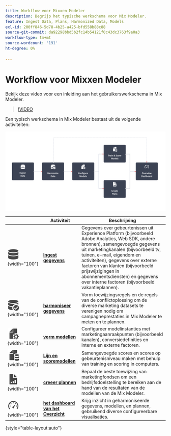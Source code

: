 ```yaml
---
title: Workflow voor Mixxen Modeler
description: Begrijp het typische werkschema voor Mix Modeler.
feature: Ingest Data, Plans, Harmonized Data, Models
exl-id: 200ff846-5d78-4b25-a425-bfd558b88c88
source-git-commit: da92298bbd5b2fc14b54121f0c43dc3763f9a0a3
workflow-type: tm+mt
source-wordcount: '191'
ht-degree: 0%

---
```


# Workflow voor Mixxen Modeler

Bekijk deze video voor een inleiding aan het gebruikerswerkschema in Mix Modeler.

>[!VIDEO](https://video.tv.adobe.com/v/3424854/?learn=on)


Een typisch werkschema in Mix Modeler bestaat uit de volgende activiteiten:

![ de tekst van Alt ](/help/assets/ApplicationWorkflow.svg)

|  | Activiteit | Beschrijving |
|---|---|---|
| ![ Gegevens ](/help/assets/icons/Data.svg){width="100"} | [**Ingest gegevens**](../ingest-data/overview.md) | Gegevens over gebeurtenissen uit Experience Platform (bijvoorbeeld Adobe Analytics, Web SDK, andere bronnen), samengevoegde gegevens uit marketingkanalen (bijvoorbeeld tv, tuinen, e-mail, eigendom en activiteiten), gegevens over externe factoren van klanten (bijvoorbeeld prijswijzigingen in abonnementsdiensten) en gegevens over interne factoren (bijvoorbeeld vakantieplannen). |
| ![ DataCheck ](/help/assets/icons/DataCheck.svg){width="100"} | [**harmoniseer gegevens**](../harmonize-data/overview.md) | Vorm toewijzingsregels en de regels van de conflictoplossing om de diverse marketing datasets te verenigen nodig om campagneprestaties in Mix Modeler te meten en te plannen. |
| ![ FileConfig ](/help/assets/icons/FileGear.svg){width="100"} | [**vorm modellen**](../models/create.md) | Configureer modelinstanties met marketingaanraakpunten (bijvoorbeeld kanalen), conversiedefinities en interne en externe factoren. |
| ![ FileData ](/help/assets/icons/FileData.svg){width="100"} | [**Lijn en scoremodellen**](../models/overview.md) | Samengevoegde scores en scores op gebeurtenisniveau maken met behulp van training en scoring in computers. |
| ![ FileChart ](/help/assets/icons/FileChart.svg){width="100"} | [**creeer plannen**](../plans/overview.md) | Bepaal de beste toewijzing van marketingfondsen om een bedrijfsdoelstelling te bereiken aan de hand van de resultaten van de modellen van de Mix Modeler. |
| ![ Dashboard ](/help/assets/icons/Dashboard.svg){width="100"} | [**het dashboard van het Overzicht**](../dashboard/overview.md) | Krijg inzicht in geharmoniseerde gegevens, modellen, en plannen, gebruikend diverse configureerbare visualisaties. |

{style="table-layout:auto"}

<!---
The detailed data-oriented flowchart below illustrates how:

* harmonized data is based on:

  * experience event data (originating from Analytics source connector, collected through Experience Platform SDKs and APIs, ingested through source connectors, or using streaming ingestion),
  * aggregate or summary data from walled gardens (like Facebook, YouTube), traffic sources, or offline advertising data, and 
  * definitions of harmonized fields and dataset rules.

* a model is based on:

  * the conversion and marketing touchpoint definitions resulting from the harmonized data and 
  * non-marketing aggregate or summary data containing internal or external factors.

* mult-touch attribution event scores can potentially be fed back into Experience Platform data lake for use in subsequent model configuration, training and scoring.

![Comprehensive workflow](/help/assets/comprehensive-workflow.svg)

-->
